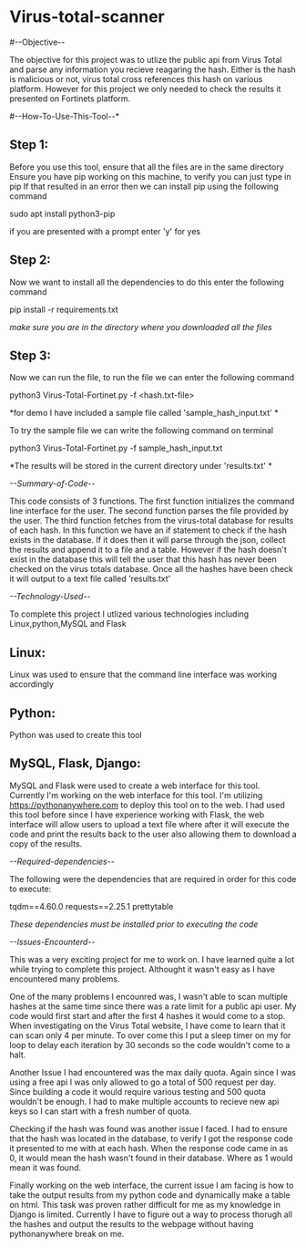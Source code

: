 # Virus-total-scanner


#--Objective--

The objective for this project was to utlize the public api from Virus Total and parse any information you recieve reagaring the hash. Either is the hash is malicious or not, virus total cross references this hash on various platform. However for this project we only needed to check the results it presented on Fortinets platform.

#--How-To-Use-This-Tool--*

Step 1:
-------
Before you use this tool, ensure that all the files are in the same directory
Ensure you have pip working on this machine, to verify you can just type in pip
If that resulted in an error then we can install pip using the following command

sudo apt install python3-pip

if you are presented with a prompt enter 'y' for yes

Step 2:
-------
Now we want to install all the dependencies to do this enter the following command

pip install -r requirements.txt

*make sure you are in the directory where you downloaded all the files*

Step 3:
-------
Now we can run the file, to run the file we can enter the following command

python3 Virus-Total-Fortinet.py -f <hash.txt-file>

*for demo I have included a sample file called 'sample_hash_input.txt' *

To try the sample file we can write the following command on terminal

python3 Virus-Total-Fortinet.py -f sample_hash_input.txt

*The results will be stored in the current directory under 'results.txt' *

*--Summary-of-Code--*

This code consists of 3 functions. The first function initializes the command line interface for the user.
The second function parses the file provided by the user. The third function fetches from the virus-total database for results of each hash.
In this function we have an if statement to check if the hash exists in the database. If it does then it will parse through the json, collect the results and append it to a file and a table. However if the hash doesn't exist in the database this will tell the user that this hash has never been checked on the virus totals database. Once all the hashes have been check it will output to a text file called 'results.txt'


*--Technology-Used--*

To complete this project I utlized various technologies including Linux,python,MySQL and Flask


Linux:
------
Linux was used to ensure that the command line interface was working accordingly

Python:
-------
Python was used to create this tool

MySQL, Flask, Django: 
---------------------
MySQL and Flask were used to create a web interface for this tool. Currently I'm working on the web interface for this tool. I'm utilizing https://pythonanywhere.com 
to deploy this tool on to the web. I had used this tool before since I have experience working with Flask, the web interface will allow users to upload a text file
where after it will execute the code and print the results back to the user also allowing them to download a copy of the results. 


*--Required-dependencies--*

The following were the dependencies that are required in order for this code to execute:

tqdm==4.60.0
requests==2.25.1
prettytable

*These dependencies must be installed prior to executing the code*


*--Issues-Encounterd--*

This was a very exciting project for me to work on. I have learned quite a lot while trying to complete this project. Althought it wasn't easy as I have encountered many problems. 

One of the many problems I encounred was, I wasn't able to scan multiple hashes at the same time since there was a rate limit for a public api user. My code would first start and after the first 4 hashes it would come to a stop. When investigating on the Virus Total website, I have come to learn that it can scan only 4 per minute. To over come this I put a sleep timer on my for loop to delay each iteration by 30 seconds so the code wouldn't come to a halt.

Another Issue I had encountered was the max daily quota. Again since I was using a free api I was only allowed to go a total of 500 request per day. Since building a code it would require various testing and 500 quota wouldn't be enough. I had to make multiple accounts to recieve new api keys so I can start with a fresh number of quota.

Checking if the hash was found was another issue I faced. I had to ensure that the hash was located in the database, to verify I got the response code it presented to me with at each hash. When the response code came in as 0, it would mean the hash wasn't found in their database. Where as 1 would mean it was found.

Finally working on the web interface, the current issue I am facing is how to take the output results from my python code and dynamically make a table on html. This task was proven rather difficult for me as my knowledge in Django is limited. Currently I have to figure out a way to process thorugh all the hashes and output the results to the webpage without having pythonanywhere break on me.








